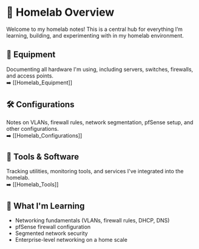 # 🏡 Homelab Overview

Welcome to my homelab notes! This is a central hub for everything I’m learning, building, and experimenting with in my homelab environment.

## 🧰 Equipment
Documenting all hardware I'm using, including servers, switches, firewalls, and access points.  
➡️ [[Homelab_Equipment]]

## 🛠️ Configurations
Notes on VLANs, firewall rules, network segmentation, pfSense setup, and other configurations.  
➡️ [[Homelab_Configurations]]

## 🧪 Tools & Software
Tracking utilities, monitoring tools, and services I've integrated into the homelab.  
➡️ [[Homelab_Tools]]

## 🚀 What I'm Learning
- Networking fundamentals (VLANs, firewall rules, DHCP, DNS)
- pfSense firewall configuration
- Segmented network security
- Enterprise-level networking on a home scale
